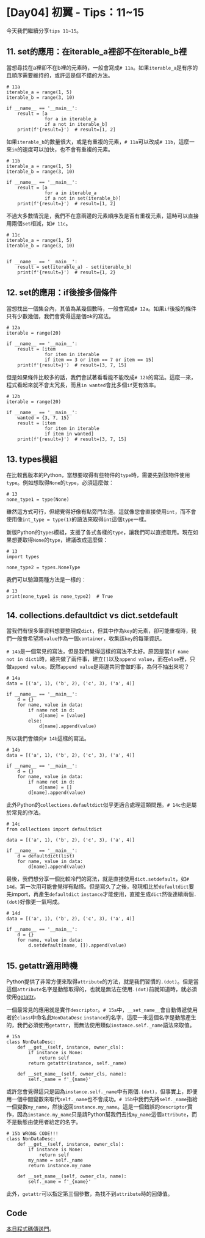 # [Day04] 初翼 - Tips：11~15
今天我們繼續分享`tips 11~15`。

## 11. set的應用：在iterable_a裡卻不在iterable_b裡
當想尋找在a裡卻不在b裡的元素時，一般會寫成`# 11a`。如果`iterable_a`是有序的且順序需要維持的，或許這是個不錯的方法。
```python=
# 11a
iterable_a = range(1, 5)
iterable_b = range(3, 10)

if __name__ == '__main__':
    result = [a
              for a in iterable_a
              if a not in iterable_b]
    print(f'{result=}')  # result=[1, 2]   
```
如果`iterable_b`的數量很大，或是有重複的元素，`# 11a`可以改成`# 11b`，這麼一來`in`的速度可以加快，也不會有重複的元素。
```python=
# 11b
iterable_a = range(1, 5)
iterable_b = range(3, 10)

if __name__ == '__main__':
    result = [a
              for a in iterable_a
              if a not in set(iterable_b)]
    print(f'{result=}')  # result=[1, 2]
```
不過大多數情況是，我們不在意兩邊的元素順序及是否有重複元素，這時可以直接用兩個`set`相減，如`# 11c`。
```python=
# 11c
iterable_a = range(1, 5)
iterable_b = range(3, 10)


if __name__ == '__main__':
    result = set(iterable_a) - set(iterable_b)
    print(f'{result=}')  # result={1, 2}
```
## 12. set的應用：if後接多個條件
當想找出一個集合內，其值為某幾個數時，一般會寫成`# 12a`。如果`if`後接的條件只有少數幾個，我們會覺得這是個ok的寫法。
```python=
# 12a
iterable = range(20)

if __name__ == '__main__':
    result = [item
              for item in iterable
              if item == 3 or item == 7 or item == 15]
    print(f'{result=}')  # result=[3, 7, 15]
```
但是如果條件比較多的話，我們會試著看看能不能改成`# 12b`的寫法。這麼一來，程式看起來就不會太冗長，而且`in wanted`會比多個`if`更有效率。
```python=
# 12b
iterable = range(20)

if __name__ == '__main__':
    wanted = {3, 7, 15}
    result = [item
              for item in iterable
              if item in wanted]
    print(f'{result=}')  # result=[3, 7, 15]
```

## 13. types模組
在比較舊版本的Python，當想要取得有些物件的`type`時，需要先對該物件使用`type`。例如想取得`None`的`type`，必須這麼做：
```python=
# 13
none_type1 = type(None)
```
雖然這方式可行，但總覺得好像有點旁門左道。這就像您會直接使用`int`，而不會使用像`int_type = type(1)`的語法來取得`int`這個`type`一樣。

新版Python的`types`模組，支援了各式各樣的`type`，讓我們可以直接取用。現在如果想要取得`None`的`type`，建議改成這麼做：
```python=
# 13
import types

none_type2 = types.NoneType
```
我們可以驗證兩種方法是一樣的：
```python=
# 13
print(none_type1 is none_type2)  # True
```
## 14. collections.defaultdict vs dict.setdefault
當我們有很多筆資料想要整理成`dict`，但其中作為`key`的元素，卻可能重複時，我們一般會希望將`value`作為一個`container`，收集該`key`的每筆資訊。

`# 14a`是一個常見的寫法，但是我們覺得這樣的寫法不太好。原因是當`if name not in dict1`時，總共做了兩件事，建立`[]`以及`append value`，而在`else`裡，只做`append value`。既然`append value`是兩邊共同會做的事，為何不抽出來呢？
```python=
# 14a
data = [('a', 1), ('b', 2), ('c', 3), ('a', 4)]

if __name__ == '__main__':
    d = {}
    for name, value in data:
        if name not in d:
            d[name] = [value]
        else:
            d[name].append(value)
```
所以我們會傾向`# 14b`這樣的寫法。
```python=
# 14b
data = [('a', 1), ('b', 2), ('c', 3), ('a', 4)]

if __name__ == '__main__':
    d = {}
    for name, value in data:
        if name not in d:
            d[name] = []
        d[name].append(value)
```
此外Python的`collections.defaultdict`似乎更適合處理這類問題。`# 14c`也是屬於常見的作法。
```python=
# 14c
from collections import defaultdict

data = [('a', 1), ('b', 2), ('c', 3), ('a', 4)]

if __name__ == '__main__':
    d = defaultdict(list)
    for name, value in data:
        d[name].append(value)
```
最後，我們想分享一個比較冷門的寫法，就是直接使用`dict.setdefault`，如`# 14d`。第一次用可能會覺得有點怪。但是寫久了之後，發現相比於`defaultdict`要先import，再產生`defaultdict` `instance`才能使用，直接生成`dict`然後連續兩個`.(dot)`好像更一氣呵成。
```python=
# 14d
data = [('a', 1), ('b', 2), ('c', 3), ('a', 4)]

if __name__ == '__main__':
    d = {}
    for name, value in data:
        d.setdefault(name, []).append(value)
```
## 15. getattr適用時機
Python提供了非常方便來取得`attribute`的方法，就是我們習慣的`.(dot)`。但是當這個`attribute`名字是動態取得的，也就是無法在使用`.(dot)`前就知道時，就必須使用[getattr](https://docs.python.org/3/library/functions.html#getattr)。

一個最常見的應用就是實作`descriptor`。`# 15a`中，`__set_name__`會自動傳遞使用者於`class`中命名此`NonDataDesc` `instance`的名字，這麼一來這個名字是動態產生的，我們必須使用`getattr`，而無法使用類似`instance.self._name`語法來取值。
```python=
# 15a
class NonDataDesc:
    def __get__(self, instance, owner_cls):
        if instance is None:
            return self
        return getattr(instance, self._name)

    def __set_name__(self, owner_cls, name):
        self._name = f'_{name}'
```
或許您會覺得這只是因為`instance.self._name`中有兩個`.(dot)`，但事實上，即便用一個中間變數來取代`self._name`也不會成功。`# 15b`中我們先將`self._name`指給一個變數`my_name`，然後返回`instance.my_name`。這是一個錯誤的`descriptor`實作，因為`instance.my_name`只是請Python幫我們去找`my_name`這個`attribute`，而不是動態由使用者給定的名字。
```python=
# 15b WRONG CODE!!!
class NonDataDesc:
    def __get__(self, instance, owner_cls):
        if instance is None:
            return self
        my_name = self._name 
        return instance.my_name

    def __set_name__(self, owner_cls, name):
        self._name = f'_{name}'
```
此外，`getattr`可以指定第三個參數，為找不到`attribute`時的回傳值。

## Code
[本日程式碼傳送門](https://github.com/jrycw/py10wings/tree/master/src/01_tips/day04_tips_11_15)。